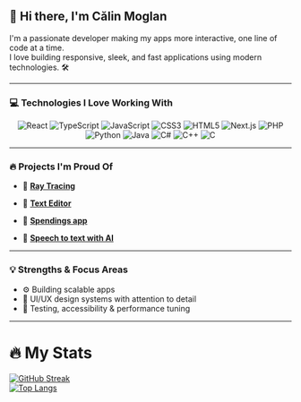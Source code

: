 ## 👋 Hi there, I'm Călin Moglan

I'm a passionate developer making my apps more interactive, one line of code at a time.  
I love building responsive, sleek, and fast applications using modern technologies. 🛠️

---

### 💻 Technologies I Love Working With

<div align="center" display="flex" flex-direction="row" gap="10px">
  <img src="https://img.shields.io/badge/react-%2320232a.svg?style=for-the-badge&logo=react&logoColor=%2361DAFB" alt="React"/>
  <img src="https://img.shields.io/badge/typescript-%23007ACC.svg?style=for-the-badge&logo=typescript&logoColor=white" alt="TypeScript"/>
  <img src="https://img.shields.io/badge/javascript-%23F7DF1E.svg?style=for-the-badge&logo=javascript&logoColor=black" alt="JavaScript"/>
  <img src="https://img.shields.io/badge/css3-%231572B6.svg?style=for-the-badge&logo=css3&logoColor=white" alt="CSS3"/>
  <img src="https://img.shields.io/badge/html5-e34c26?style=for-the-badge&logo=html5&logoColor=white" alt="HTML5"/>
  <img src="https://img.shields.io/badge/next.js-black?style=for-the-badge&logo=next.js&logoColor=white" alt="Next.js"/>
  <img src="https://img.shields.io/badge/php-777BB4?style=for-the-badge&logo=php&logoColor=white" alt="PHP"/>
  <img src="https://img.shields.io/badge/python-%233776AB.svg?style=for-the-badge&logo=python&logoColor=white" alt="Python"/>
  <img src="https://img.shields.io/badge/java-%23ED8B00.svg?style=for-the-badge&logo=java&logoColor=white" alt="Java"/>
  <img src="https://img.shields.io/badge/C%23-239120?style=for-the-badge&logo=c-sharp&logoColor=white" alt="C#"/>
  <img src="https://img.shields.io/badge/C++-00599C?style=for-the-badge&logo=c%2B%2B&logoColor=white" alt="C++"/>
  <img src="https://img.shields.io/badge/C-00599C?style=for-the-badge&logo=c&logoColor=white" alt="C"/>
</div>

---

### 🔥 Projects I'm Proud Of

- 🔗 [**Ray Tracing**](https://github.com/MoglanCal1n/RayTracing-in-C)  

- 🔗 [**Text Editor**](https://github.com/MoglanCal1n/Rust-Text-Editor)  

- 🔗 [**Spendings app**](https://github.com/MoglanCal1n/hackathon-2025)

- 🔗 [**Speech to text with AI**](https://github.com/MoglanCal1n/SpeechToText)  
  
---

### 💡 Strengths & Focus Areas

- ⚙️ Building scalable apps   
- 🧠 UI/UX design systems with attention to detail  
- 🧪 Testing, accessibility & performance tuning

---

# :fire: My Stats 
[![GitHub Streak](http://github-readme-streak-stats.herokuapp.com?user=MoglanCal1n&theme=dark&background=000000)](https://git.io/streak-stats) <br>
[![Top Langs](https://github-readme-stats.vercel.app/api/top-langs/?username=MoglanCal1n&theme=dark&hide_progress=true)](https://github.com/anuraghazra/github-readme-stats)
